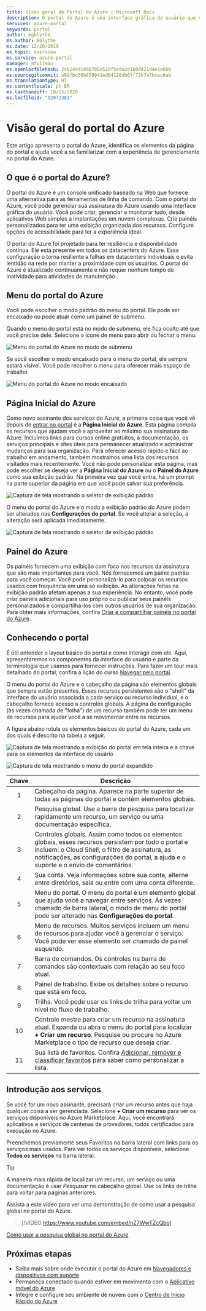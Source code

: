 ```yaml
---
title: Visão geral do Portal do Azure | Microsoft Docs
description: O portal do Azure é uma interface gráfica do usuário que você pode usar para gerenciar seus serviços do Azure. Saiba como navegar e localizar recursos no portal do Azure.
services: azure-portal
keywords: portal
author: mgblythe
ms.author: mblythe
ms.date: 12/20/2019
ms.topic: overview
ms.service: azure-portal
manager: mtillman
ms.openlocfilehash: 24b249d1098788e518f5eda2d1b0d421d4e5e6bb
ms.sourcegitcommit: a92fbc09b859941ed64128db6ff72b7a7bcec6ab
ms.translationtype: HT
ms.contentlocale: pt-BR
ms.lasthandoff: 10/15/2020
ms.locfileid: "92072383"
---
```

# <a name="azure-portal-overview"></a>Visão geral do portal do Azure

Este artigo apresenta o portal do Azure, identifica os elementos da página do portal e ajuda você a se familiarizar com a experiência de gerenciamento no portal do Azure.

## <a name="what-is-the-azure-portal"></a>O que é o portal do Azure?

O portal do Azure é um console unificado baseado na Web que fornece uma alternativa para as ferramentas de linha de comando. Com o portal do Azure, você pode gerenciar sua assinatura do Azure usando uma interface gráfica do usuário. Você pode criar, gerenciar e monitorar tudo, desde aplicativos Web simples a implantações em nuvem complexas. Crie painéis personalizados para ter uma exibição organizada dos recursos. Configure opções de acessibilidade para ter a experiência ideal.

O portal do Azure foi projetado para ter resiliência e disponibilidade contínua. Ele está presente em todos os datacenters do Azure. Essa configuração o torna resiliente a falhas em datacenters individuais e evita lentidão na rede por manter a proximidade com os usuários. O portal do Azure é atualizado continuamente e não requer nenhum tempo de inatividade para atividades de manutenção.

## <a name="azure-portal-menu"></a>Menu do portal do Azure

Você pode escolher o modo padrão do menu do portal. Ele pode ser encaixado ou pode atuar como um painel de submenu.

Quando o menu do portal está no modo de submenu, ele fica oculto até que você precise dele. Selecione o ícone de menu para abrir ou fechar o menu.

![Menu do portal do Azure no modo de submenu](./media/azure-portal-overview/azure-portal-overview-portal-menu-flyout.png)

Se você escolher o modo encaixado para o menu do portal, ele sempre estará visível. Você pode recolher o menu para oferecer mais espaço de trabalho.

![Menu do portal do Azure no modo encaixado](./media/azure-portal-overview/azure-portal-overview-portal-menu-expandcollapse.png)

## <a name="azure-home"></a>Página Inicial do Azure

Como novo assinante dos serviços do Azure, a primeira coisa que você vê depois de [entrar no portal](https://portal.azure.com) é a **Página Inicial do Azure**. Esta página compila os recursos que ajudam você a aproveitar ao máximo sua assinatura do Azure. Incluímos links para cursos online gratuitos, a documentação, os serviços principais e sites úteis para permanecer atualizado e administrar mudanças para sua organização. Para oferecer acesso rápido e fácil ao trabalho em andamento, também mostramos uma lista dos recursos visitados mais recentemente. Você não pode personalizar esta página, mas pode escolher se deseja ver a **Página Inicial do Azure** ou o **Painel do Azure** como sua exibição padrão. Na primeira vez que você entra, há um prompt na parte superior da página em que você pode salvar sua preferência.

![Captura de tela mostrando o seletor de exibição padrão](./media/azure-portal-overview/azure-portal-default-view.png)

O menu do portal do Azure e o modo a exibição padrão do Azure podem ser alterados nas **Configurações do portal**. Se você alterar a seleção, a alteração será aplicada imediatamente.

![Captura de tela mostrando o seletor de exibição padrão](./media/azure-portal-overview/azure-portal-overview-portal-settings-menu-home.png)

## <a name="azure-dashboard"></a>Painel do Azure

Os painéis fornecem uma exibição com foco nos recursos da assinatura que são mais importantes para você. Nós fornecemos um painel padrão para você começar. Você pode personalizá-lo para colocar os recursos usados com frequência em uma só exibição. As alterações feitas na exibição padrão afetam apenas a sua experiência. No entanto, você pode criar painéis adicionais para uso próprio ou publicar seus painéis personalizados e compartilhá-los com outros usuários de sua organização. Para obter mais informações, confira [Criar e compartilhar painéis no portal do Azure](../azure-portal/azure-portal-dashboards.md).

## <a name="getting-around-the-portal"></a>Conhecendo o portal

É útil entender o layout básico do portal e como interagir com ele. Aqui, apresentaremos os componentes da interface do usuário e parte da terminologia que usamos para fornecer instruções. Para fazer um tour mais detalhado do portal, confira a lição do curso [Navegar pelo portal](/learn/modules/tour-azure-portal/3-navigate-the-portal).

O menu do portal do Azure e o cabeçalho da página são elementos globais que sempre estão presentes. Esses recursos persistentes são o "shell" da interface do usuário associada a cada serviço ou recurso individual, e o cabeçalho fornece acesso a controles globais. A página de configuração (às vezes chamada de "folha") de um recurso também pode ter um menu de recursos para ajudar você a se movimentar entre os recursos.

A figura abaixo rotula os elementos básicos do portal do Azure, cada um dos quais é descrito na tabela a seguir.

![Captura de tela mostrando a exibição do portal em tela inteira e a chave para os elementos da interface do usuário](./media/azure-portal-overview/azure-portal-overview-portal-callouts.png)

![Captura de tela mostrando o menu do portal expandido](./media/azure-portal-overview/azure-portal-overview-portal-menu-callouts.png)

|Chave|Descrição
|:---:|---|
|1|Cabeçalho da página. Aparece na parte superior de todas as páginas do portal e contém elementos globais.|
|2| Pesquisa global. Use a barra de pesquisa para localizar rapidamente um recurso, um serviço ou uma documentação específica.|
|3|Controles globais. Assim como todos os elementos globais, esses recursos persistem por todo o portal e incluem: o Cloud Shell, o filtro de assinatura, as notificações, as configurações do portal, a ajuda e o suporte e o envio de comentários.|
|4|Sua conta. Veja informações sobre sua conta, alterne entre diretórios, saia ou entre com uma conta diferente.|
|5|Menu do portal. O menu do portal é um elemento global que ajuda você a navegar entre serviços. Às vezes chamado de barra lateral, o modo de menu do portal pode ser alterado nas **Configurações do portal**.|
|6|Menu de recursos. Muitos serviços incluem um menu de recursos para ajudar você a gerenciar o serviço. Você pode ver esse elemento ser chamado de painel esquerdo.|
|7|Barra de comandos. Os controles na barra de comandos são contextuais com relação ao seu foco atual.|
|8|Painel de trabalho.  Exibe os detalhes sobre o recurso que está em foco.|
|9|Trilha. Você pode usar os links de trilha para voltar um nível no fluxo de trabalho.|
|10|Controle mestre para criar um recurso na assinatura atual. Expanda ou abra o menu do portal para localizar **+ Criar um recurso**. Pesquise ou procure no Azure Marketplace o tipo de recurso que deseja criar.|
|11|Sua lista de favoritos. Confira [Adicionar, remover e classificar favoritos](../azure-portal/azure-portal-add-remove-sort-favorites.md) para saber como personalizar a lista.|

## <a name="get-started-with-services"></a>Introdução aos serviços

Se você for um novo assinante, precisará criar um recurso antes que haja qualquer coisa a ser gerenciada. Selecione **+ Criar um recurso** para ver os serviços disponíveis no Azure Marketplace. Aqui, você encontrará aplicativos e serviços de centenas de provedores, todos certificados para execução no Azure.

Preenchemos previamente seus Favoritos na barra lateral com links para os serviços mais usados.  Para ver todos os serviços disponíveis, selecione **Todos os serviços** na barra lateral.

> [!TIP]
> A maneira mais rápida de localizar um recurso, um serviço ou uma documentação é usar *Pesquisar* no cabeçalho global. Use os links de trilha para voltar para páginas anteriores.
>
Assista a este vídeo para ver uma demonstração de como usar a pesquisa global no portal do Azure.


> [!VIDEO https://www.youtube.com/embed/nZ7WwTZcQbo]

[Como usar a pesquisa global no portal do Azure](https://www.youtube.com/watch?v=nZ7WwTZcQbo)

## <a name="next-steps"></a>Próximas etapas

* Saiba mais sobre onde executar o portal do Azure em [Navegadores e dispositivos com suporte](../azure-portal/azure-portal-supported-browsers-devices.md)
* Permaneça conectado quando estiver em movimento com o [Aplicativo móvel do Azure](https://azure.microsoft.com/features/azure-portal/mobile-app/)
* Integre e configure seu ambiente de nuvem com o [Centro de Início Rápido do Azure](../azure-portal/azure-portal-quickstart-center.md)